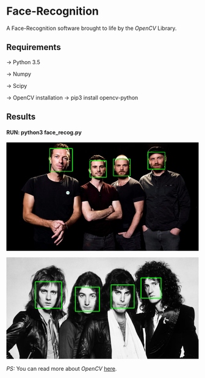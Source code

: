 # Face-Recognition

A Face-Recognition software brought to life by the *OpenCV* Library. 

## Requirements

-> Python 3.5

-> Numpy

-> Scipy

-> OpenCV installation -> pip3 install opencv-python

## Results

#### RUN: python3  face_recog.py

![](https://github.com/Ojaswy/Face-Recognition/blob/master/images/Faces%20found%20Coldplay.png)

![](https://github.com/Ojaswy/Face-Recognition/blob/master/images/Faces%20found%20Queen.png)

*PS:* You can read more about *OpenCV* [here](https://opencv.org/).
